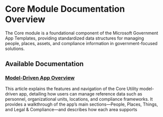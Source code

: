 # Core Module Documentation Overview

The Core module is a foundational component of the Microsoft Government App Templates, providing standardized data structures for managing people, places, assets, and compliance information in government-focused solutions.

## Available Documentation

### [**Model-Driven App Overview**](model-driven-app.md)

  This article explains the features and navigation of the Core Utility model-driven app, detailing how users can manage reference data such as personnel, organizational units, locations, and compliance frameworks. It provides a walkthrough of the app’s main sections—People, Places, Things, and Legal & Compliance—and describes how each area supports